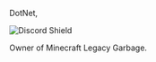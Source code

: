 DotNet,

![Discord Shield](https://discordapp.com/api/guilds/1123712344468496384/widget.png?style=shield)

Owner of Minecraft Legacy Garbage.
